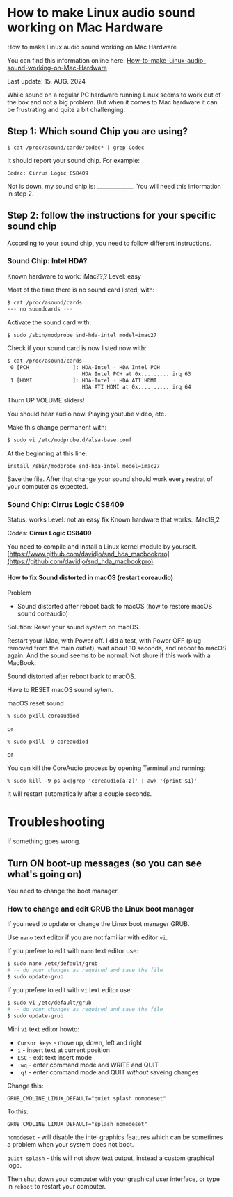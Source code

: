 # How to make Linux audio sound working on Mac Hardware
How to make Linux audio sound working on Mac Hardware

You can find this information online here: [How-to-make-Linux-audio-sound-working-on-Mac-Hardware](https://github.com/flagsoft/How-to-make-Linux-audio-sound-working-on-Mac-Hardware) 

Last update: 15. AUG. 2024

While sound on a regular PC hardware running Linux seems to work out of the box and not a big problem.
But when it comes to Mac hardware it can be frustrating and quite a bit challenging.






## Step 1: Which sound Chip you are using?


`$ cat /proc/asound/card0/codec* | grep Codec`

It should report your sound chip. For example:

`Codec: Cirrus Logic CS8409`

Not is down, my sound chip is: _____________. You will need this information in step 2.



## Step 2: follow the instructions for your specific sound chip 

According to your sound chip, you need to follow different instructions.


### Sound Chip: Intel HDA?
Known hardware to work: iMac??,?
Level: easy

Most of the time there is no sound card listed, with:
```bash
$ cat /proc/asound/cards
--- no soundcards ---
```

Activate the sound card with:
```bash
$ sudo /sbin/modprobe snd-hda-intel model=imac27
```


Check if your sound card is now listed now with:
```bash
$ cat /proc/asound/cards
 0 [PCH              ]: HDA-Intel - HDA Intel PCH
                        HDA Intel PCH at 0x......... irq 63
 1 [HDMI             ]: HDA-Intel - HDA ATI HDMI
                        HDA ATI HDMI at 0x.......... irq 64
```

Thurn UP VOLUME sliders!

You should hear audio now. Playing youtube video, etc.


Make this change permanent with:

```bash
$ sudo vi /etc/modprobe.d/alsa-base.conf
```

At the beginning at this line:

```
install /sbin/modprobe snd-hda-intel model=imac27
```

Save the file.
After that change your sound should work every restrat of your computer as expected.



### Sound Chip: Cirrus Logic CS8409
Status: works
Level: not an easy fix
Known hardware that works: iMac19,2

Codes: **Cirrus Logic CS8409**

You need to compile and install a Linux kernel module by yourself. 
[https://www.github.com/davidjo/snd_hda_macbookpro](https://github.com/davidjo/snd_hda_macbookpro)


#### How to fix Sound distorted in macOS (restart coreaudio)
Problem
- Sound distorted after reboot back to macOS (how to restore macOS sound coreaudio)

Solution: Reset your sound system on macOS.

Restart your iMac, with Power off. I did a test, with Power OFF (plug removed from the main outlet), wait about 10 seconds, and reboot to macOS again.
And the sound seems to be normal. Not shure if this work with a MacBook.

Sound distorted after reboot back to macOS.

Have to RESET macOS sound sytem.

macOS reset sound

`% sudo pkill coreaudiod`

or

`% sudo pkill -9 coreaudiod`

or

You can kill the CoreAudio process by opening Terminal and running:

`% sudo kill -9 ps ax|grep 'coreaudio[a-z]' | awk '{print $1}'`

It will restart automatically after a couple seconds.








# Troubleshooting

If something goes wrong.

## Turn ON boot-up messages (so you can see what's going on)

You need to change the boot manager.

### How to change and edit GRUB the Linux boot manager
If you need to update or change the Linux boot manager GRUB.

Use `nano` text editor if you are not familiar with editor `vi`.

If you prefere to edit with `nano` text editor use:

```bash
$ sudo nano /etc/default/grub
# -- do your changes as required and save the file
$ sudo update-grub
```

If you prefere to edit with `vi` text editor use:

```bash
$ sudo vi /etc/default/grub
# -- do your changes as required and save the file
$ sudo update-grub
```

Mini `vi` text editor howto:

- `Cursor keys` - move up, down, left and right
- `i` - insert text at current position
- `ESC` - exit text insert mode
- `:wq` - enter command mode and WRITE and QUIT
- `:q!` - enter command mode and QUIT *without* saveing changes


Change this:
```
GRUB_CMDLINE_LINUX_DEFAULT="quiet splash nomodeset"
```

To this:
```
GRUB_CMDLINE_LINUX_DEFAULT="splash nomodeset"
```

`nomodeset` - will disable the intel graphics features which can be sometimes a problem when your system does not boot.

`quiet splash` - this will not show text output, instead a custom graphical logo.


Then shut down your computer with your graphical user interface, or type in `reboot` to restart your computer.
